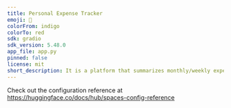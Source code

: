 ```yaml
---
title: Personal Expense Tracker
emoji: 🐠
colorFrom: indigo
colorTo: red
sdk: gradio
sdk_version: 5.48.0
app_file: app.py
pinned: false
license: mit
short_description: It is a platform that summarizes monthly/weekly expenses.
---
```


Check out the configuration reference at https://huggingface.co/docs/hub/spaces-config-reference
